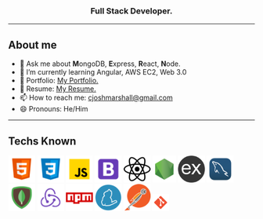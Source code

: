 <div align="center">
  
### Full Stack Developer.
  
</div>

<hr>



## About me
- 💬 Ask me about <b>M</b>ongoDB, <b>E</b>xpress, <b>R</b>eact, <b>N</b>ode.
- 🌱 I’m currently learning Angular, AWS EC2, Web 3.0
- 🔗 Portfolio: [My Portfolio.](https://joshmarshall2.netlify.app) 
- 📄 Resume: [My Resume.](https://drive.google.com/file/d/1VaOT_bj3izsFctooxw18qdH_QrFhDkNu/view)
- 📫 How to reach me: cjoshmarshall@gmail.com
- 😄 Pronouns: He/Him

<hr>

## Techs Known

<code><img height="55" src="https://github.com/cjoshmarshall/cjoshmarshall/blob/main/logos/html.png"></code>
<code><img height="55" src="https://github.com/cjoshmarshall/cjoshmarshall/blob/main/logos/css.png"></code>
<code><img height="55" src="https://github.com/cjoshmarshall/cjoshmarshall/blob/main/logos/javascript.png"></code>
<code><img height="55" src="https://github.com/cjoshmarshall/cjoshmarshall/blob/main/logos/bootstrap.png"></code>
<code><img height="55" src="https://github.com/cjoshmarshall/cjoshmarshall/blob/main/logos/react.png"></code>
<code><img height="55" src="https://github.com/cjoshmarshall/cjoshmarshall/blob/main/logos/node.png"></code>
<code><img height="55" src="https://github.com/cjoshmarshall/cjoshmarshall/blob/main/logos/express.png"></code>
<code><img height="55" src="https://github.com/cjoshmarshall/cjoshmarshall/blob/main/logos/mysql.png"></code>
<code><img height="55" src="https://github.com/cjoshmarshall/cjoshmarshall/blob/main/logos/mongodb.png"></code>
<code><img height="55" src="https://github.com/cjoshmarshall/cjoshmarshall/blob/main/logos/redux.png"></code>
<code><img height="55" src="https://github.com/cjoshmarshall/cjoshmarshall/blob/main/logos/npm.png"></code>
<code><img height="55" src="https://github.com/cjoshmarshall/cjoshmarshall/blob/main/logos/yarn.png"></code>
<code><img height="55" src="https://github.com/cjoshmarshall/cjoshmarshall/blob/main/logos/postman.png"></code>
<code><img height="35" src="https://github.com/cjoshmarshall/cjoshmarshall/blob/main/logos/git.png"></code>
